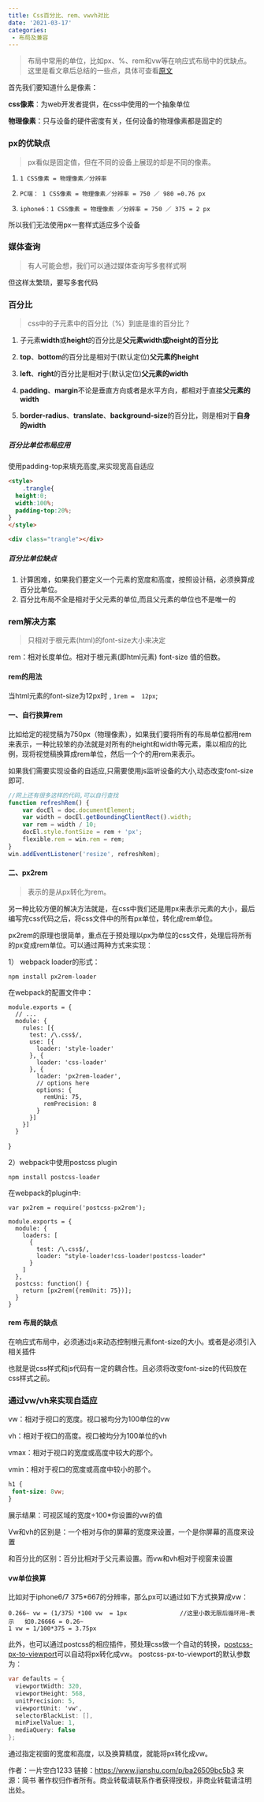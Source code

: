 ```yaml
---
title: Css百分比、rem、vwvh对比
date: '2021-03-17'
categories:
 - 布局及兼容
---
```


> 布局中常用的单位，比如px、%、rem和vw等在响应式布局中的优缺点。这里是看文章后总结的一些点，具体可查看<a href="https://www.jianshu.com/p/ba26509bc5b3">原文</a>

首先我们要知道什么是像素：

**css像素**：为web开发者提供，在css中使用的一个抽象单位

**物理像素**：只与设备的硬件密度有关，任何设备的物理像素都是固定的



### px的优缺点

> px看似是固定值，但在不同的设备上展现的却是不同的像素。

1. `1 CSS像素 = 物理像素／分辨率`

2. `PC端： 1 CSS像素 = 物理像素／分辨率 = 750 ／ 980 =0.76 px`
3. `iphone6：1 CSS像素 = 物理像素 ／分辨率 = 750 ／ 375 = 2 px`

所以我们无法使用px一套样式适应多个设备



### 媒体查询

> 有人可能会想，我们可以通过媒体查询写多套样式啊

但这样太繁琐，要写多套代码



### 百分比

> css中的子元素中的百分比（%）到底是谁的百分比？



1. 子元素**width**或**height**的百分比是**父元素width或height的百分比**

2. **top**、**bottom**的百分比是相对于(默认定位)**父元素的height**
3. **left**、**right**的百分比是相对于(默认定位)**父元素的width**

4. **padding**、**margin**不论是垂直方向或者是水平方向，都相对于直接**父元素的width**

5. **border-radius**、**translate**、**background-size**的百分比，则是相对于**自身的width**



##### 百分比单位布局应用

使用padding-top来填充高度,来实现宽高自适应

```html
<style>
	.trangle{
  height:0;
  width:100%;
  padding-top:20%;
}
</style>

<div class="trangle"></div>
```

##### 百分比单位缺点

1. 计算困难，如果我们要定义一个元素的宽度和高度，按照设计稿，必须换算成百分比单位。 
2. 百分比布局不全是相对于父元素的单位,而且父元素的单位也不是唯一的



### rem解决方案

> 只相对于根元素(html)的font-size大小来决定

rem：相对长度单位。相对于根元素(即html元素) font-size 值的倍数。

#### rem的用法

当html元素的font-size为12px时 ,  `1rem =  12px`;



#### 一、自行换算rem

比如给定的视觉稿为750px（物理像素），如果我们要将所有的布局单位都用rem来表示，一种比较笨的办法就是对所有的height和width等元素，乘以相应的比例，现将视觉稿换算成rem单位，然后一个个的用rem来表示。

如果我们需要实现设备的自适应,只需要使用js监听设备的大小,动态改变font-size即可.

```js
//网上还有很多这样的代码,可以自行查找
function refreshRem() {
    var docEl = doc.documentElement;
    var width = docEl.getBoundingClientRect().width;
    var rem = width / 10;
    docEl.style.fontSize = rem + 'px';
    flexible.rem = win.rem = rem;
}
win.addEventListener('resize', refreshRem);
```



#### 二、px2rem

> 表示的是从px转化为rem。

另一种比较方便的解决方法就是，在css中我们还是用px来表示元素的大小，最后编写完css代码之后，将css文件中的所有px单位，转化成rem单位。

px2rem的原理也很简单，重点在于预处理以px为单位的css文件，处理后将所有的px变成rem单位。可以通过两种方式来实现：

1） webpack loader的形式：

```undefined
npm install px2rem-loader
```

在webpack的配置文件中：

```tsx
module.exports = {
  // ...
  module: {
    rules: [{
      test: /\.css$/,
      use: [{
        loader: 'style-loader'
      }, {
        loader: 'css-loader'
      }, {
        loader: 'px2rem-loader',
        // options here
        options: {
          remUni: 75,
          remPrecision: 8
        }
      }]
    }]
  }
```

}

2）webpack中使用postcss plugin

```undefined
npm install postcss-loader
```

在webpack的plugin中:

```tsx
var px2rem = require('postcss-px2rem');

module.exports = {
  module: {
    loaders: [
      {
        test: /\.css$/,
        loader: "style-loader!css-loader!postcss-loader"
      }
    ]
  },
  postcss: function() {
    return [px2rem({remUnit: 75})];
  }
}
```

####  rem 布局的缺点

在响应式布局中，必须通过js来动态控制根元素font-size的大小。或者是必须引入相关插件

也就是说css样式和js代码有一定的耦合性。且必须将改变font-size的代码放在css样式之前。



###  通过vw/vh来实现自适应

vw：相对于视口的宽度。视口被均分为100单位的vw

vh：相对于视口的高度。视口被均分为100单位的vh

vmax：相对于视口的宽度或高度中较大的那个。

vmin：相对于视口的宽度或高度中较小的那个。

```css
h1 {
 font-size: 8vw;
}
```

展示结果：可视区域的宽度÷100*你设置的vw的值

Vw和vh的区别是：一个相对与你的屏幕的宽度来设置，一个是你屏幕的高度来设置

和百分比的区别：百分比相对于父元素设置。而vw和vh相对于视窗来设置

#### vw单位换算

比如对于iphone6/7 375*667的分辨率，那么px可以通过如下方式换算成vw：

```undefined
0.266~ vw = (1/375）*100 vw  = 1px				//这里小数无限后循环用~表示   如0.26666 = 0.26~
1 vw = 1/100*375 = 3.75px
```

此外，也可以通过postcss的相应插件，预处理css做一个自动的转换，[postcss-px-to-viewport](https://links.jianshu.com/go?to=https%3A%2F%2Flink.juejin.im%2F%3Ftarget%3Dhttps%3A%2F%2Fgithub.com%2Fevrone%2Fpostcss-px-to-viewport)可以自动将px转化成vw。 postcss-px-to-viewport的默认参数为：

```csharp
var defaults = {
  viewportWidth: 320,
  viewportHeight: 568, 
  unitPrecision: 5,
  viewportUnit: 'vw',
  selectorBlackList: [],
  minPixelValue: 1,
  mediaQuery: false
};
```

通过指定视窗的宽度和高度，以及换算精度，就能将px转化成vw。



作者：一片空白1233
链接：https://www.jianshu.com/p/ba26509bc5b3
来源：简书
著作权归作者所有。商业转载请联系作者获得授权，非商业转载请注明出处。

